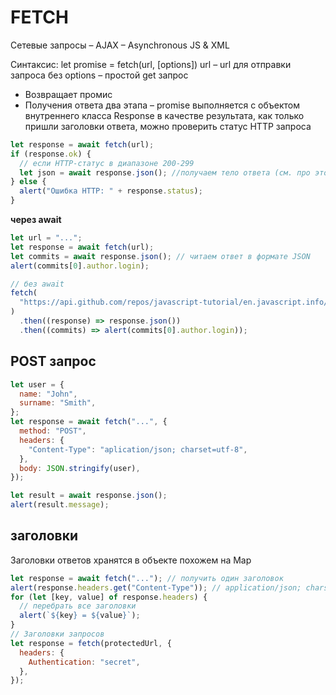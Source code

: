# FETCH

Сетевые запросы – AJAX – Asynchronous JS & XML

Синтаксис: let promise = fetch(url, [options])
url – url для отправки запроса
без options – простой get запрос

- Возвращает промис
- Получения ответа два этапа – promise выполняется с объектом внутреннего класса Response в качестве результата, как только пришли заголовки ответа, можно проверить статус HTTP запроса

```js
let response = await fetch(url);
if (response.ok) {
  // если HTTP-статус в диапазоне 200-299
  let json = await response.json(); //получаем тело ответа (см. про этот метод ниже), также существуют методы: response.text() для обычного текста, response.formData(), response.blob(), response.arrayBuffer()
} else {
  alert("Ошибка HTTP: " + response.status);
}
```

**через await**

```js
let url = "...";
let response = await fetch(url);
let commits = await response.json(); // читаем ответ в формате JSON
alert(commits[0].author.login);

// без await
fetch(
  "https://api.github.com/repos/javascript-tutorial/en.javascript.info/commits"
)
  .then((response) => response.json())
  .then((commits) => alert(commits[0].author.login));
```

## POST запрос

```js
let user = {
  name: "John",
  surname: "Smith",
};
let response = await fetch("...", {
  method: "POST",
  headers: {
    "Content-Type": "aplication/json; charset=utf-8",
  },
  body: JSON.stringify(user),
});

let result = await response.json();
alert(result.message);
```

## заголовки

Заголовки ответов хранятся в объекте похожем на Map

```js
let response = await fetch("..."); // получить один заголовок
alert(response.headers.get("Content-Type")); // application/json; charset=utf-8
for (let [key, value] of response.headers) {
  // перебрать все заголовки
  alert(`${key} = ${value}`);
}
// Заголовки запросов
let response = fetch(protectedUrl, {
  headers: {
    Authentication: "secret",
  },
});
```
